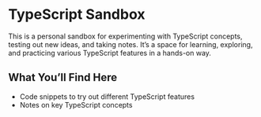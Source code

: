 # TypeScript Sandbox

This is a personal sandbox for experimenting with TypeScript concepts, testing out new ideas, and taking notes. It’s a space for learning, exploring, and practicing various TypeScript features in a hands-on way.

## What You’ll Find Here
- Code snippets to try out different TypeScript features
- Notes on key TypeScript concepts
